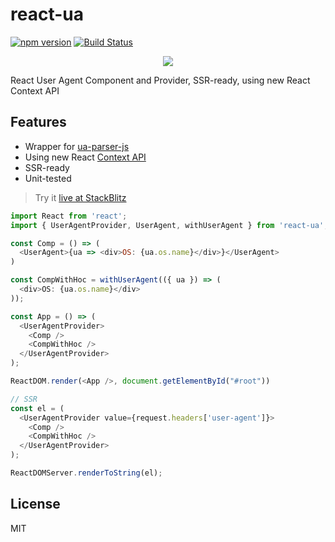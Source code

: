 # react-ua

[![npm version](https://badge.fury.io/js/react-ua.svg)](https://badge.fury.io/js/react-ua)
[![Build Status](https://travis-ci.org/antonybudianto/react-ua.svg?branch=master)](https://travis-ci.org/antonybudianto/react-ua)

<p align="center">
<img src="https://user-images.githubusercontent.com/7658554/49334914-f4ff8c80-f613-11e8-820b-49a5b446d889.png">
</p>

React User Agent Component and Provider, SSR-ready, using new React Context API

## Features

- Wrapper for [ua-parser-js](https://github.com/faisalman/ua-parser-js)
- Using new React [Context API](https://reactjs.org/docs/context.html)
- SSR-ready
- Unit-tested

> Try it [live at StackBlitz](https://stackblitz.com/edit/demo-react-ua)

```js
import React from 'react';
import { UserAgentProvider, UserAgent, withUserAgent } from 'react-ua';

const Comp = () => (
  <UserAgent>{ua => <div>OS: {ua.os.name}</div>}</UserAgent>
)

const CompWithHoc = withUserAgent(({ ua }) => (
  <div>OS: {ua.os.name}</div>
));

const App = () => (
  <UserAgentProvider>
    <Comp />
    <CompWithHoc />
  </UserAgentProvider>
);

ReactDOM.render(<App />, document.getElementById("#root"))

// SSR
const el = (
  <UserAgentProvider value={request.headers['user-agent']}>
    <Comp />
    <CompWithHoc />
  </UserAgentProvider>
);

ReactDOMServer.renderToString(el);
```

## License

MIT
